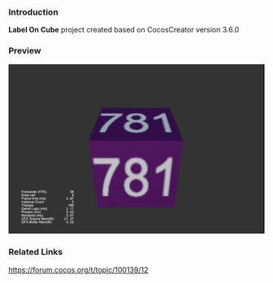 ### Introduction
**Label On Cube** project created based on CocosCreator version 3.6.0

### Preview
![image](../../../image/202205/2022051701.png)

### Related Links
https://forum.cocos.org/t/topic/100139/12